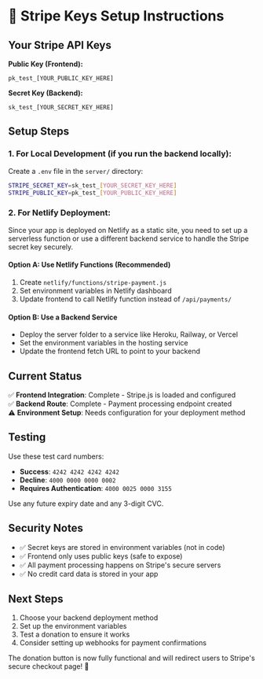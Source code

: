 # 🔑 Stripe Keys Setup Instructions

## Your Stripe API Keys

**Public Key (Frontend):**
```
pk_test_[YOUR_PUBLIC_KEY_HERE]
```

**Secret Key (Backend):**
```
sk_test_[YOUR_SECRET_KEY_HERE]
```

## Setup Steps

### 1. For Local Development (if you run the backend locally):

Create a `.env` file in the `server/` directory:
```bash
STRIPE_SECRET_KEY=sk_test_[YOUR_SECRET_KEY_HERE]
STRIPE_PUBLIC_KEY=pk_test_[YOUR_PUBLIC_KEY_HERE]
```

### 2. For Netlify Deployment:

Since your app is deployed on Netlify as a static site, you need to set up a serverless function or use a different backend service to handle the Stripe secret key securely.

#### Option A: Use Netlify Functions (Recommended)
1. Create `netlify/functions/stripe-payment.js`
2. Set environment variables in Netlify dashboard
3. Update frontend to call Netlify function instead of `/api/payments/`

#### Option B: Use a Backend Service
- Deploy the server folder to a service like Heroku, Railway, or Vercel
- Set the environment variables in the hosting service
- Update the frontend fetch URL to point to your backend

## Current Status

✅ **Frontend Integration**: Complete - Stripe.js is loaded and configured  
✅ **Backend Route**: Complete - Payment processing endpoint created  
⚠️ **Environment Setup**: Needs configuration for your deployment method  

## Testing

Use these test card numbers:
- **Success**: `4242 4242 4242 4242`
- **Decline**: `4000 0000 0000 0002`
- **Requires Authentication**: `4000 0025 0000 3155`

Use any future expiry date and any 3-digit CVC.

## Security Notes

- ✅ Secret keys are stored in environment variables (not in code)
- ✅ Frontend only uses public keys (safe to expose)
- ✅ All payment processing happens on Stripe's secure servers
- ✅ No credit card data is stored in your app

## Next Steps

1. Choose your backend deployment method
2. Set up the environment variables
3. Test a donation to ensure it works
4. Consider setting up webhooks for payment confirmations

The donation button is now fully functional and will redirect users to Stripe's secure checkout page! 🚀
